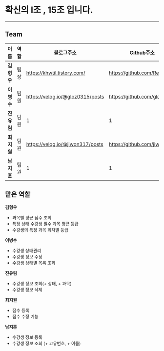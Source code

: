 # 확신의 I조 , 15조 입니다.

---
## Team 

이름| 역할 | 블로그주소                             |Github주소
---|----|-----------------------------------|---
**김형우**| 팀장 | https://khwtil.tistory.com/       | https://github.com/RebbitK
**이병수**| 팀원 | https://velog.io/@gloz0315/posts  | https://github.com/gloz0315
**진유림**| 팀원 | 1                                 |1
**최지원**| 팀원 | https://velog.io/@jiwon317/posts  | https://github.com/jiwon317
**남지훈**| 팀원 | 1                                 |1


## 맡은 역할

**김형우**

- 과목별 평균 점수 조회
- 특정 상태 수강생 필수 과목 평균 등급
- 수강생의 특정 과목 회차별 등급


**이병수**

- 수강생 상태관리
- 수강생 정보 수정
- 수강생 상태별 목록 조회


**진유림**

- 수강생 정보 조회(+ 상태, + 과목)
- 수강생 정보 삭제

**최지원**

- 점수 등록
- 점수 수정 기능

**남지훈**

- 수강생 정보 등록
- 수강생 정보 조회 (+ 고유번호, + 이름)
